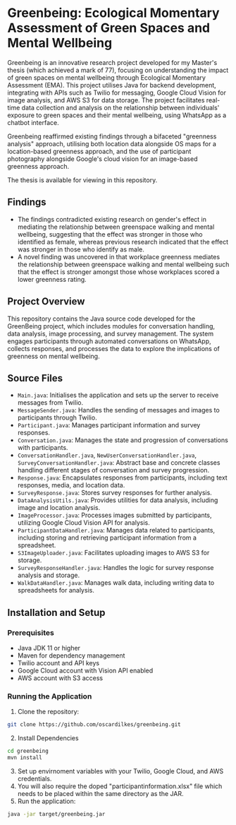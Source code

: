 # Greenbeing: Ecological Momentary Assessment of Green Spaces and Mental Wellbeing

Greenbeing is an innovative research project developed for my Master's thesis (which achieved a mark of 77), focusing on understanding the impact of green spaces on mental wellbeing through Ecological Momentary Assessment (EMA). This project utilises Java for backend development, integrating with APIs such as Twilio for messaging, Google Cloud Vision for image analysis, and AWS S3 for data storage. The project facilitates real-time data collection and analysis on the relationship between individuals' exposure to green spaces and their mental wellbeing, using WhatsApp as a chatbot interface.

Greenbeing reaffirmed existing findings through a bifaceted "greenness analysis" approach, utilising both location data alongside OS maps for a location-based greenness approach, and the use of participant photography alongside Google's cloud vision for an image-based greenness approach.

The thesis is available for viewing in this repository.

## Findings
- The findings contradicted existing research on gender's effect in mediating the relationship between greenspace walking and mental wellbeing, suggesting that the effect was stronger in those who identified as female, whereas previous research indicated that the effect was stronger in those who identify as male.
- A novel finding was uncovered in that workplace greenness mediates the relationship between greenspace walking and mental wellbeing such that the effect is stronger amongst those whose workplaces scored a lower greenness rating.

## Project Overview

This repository contains the Java source code developed for the GreenBeing project, which includes modules for conversation handling, data analysis, image processing, and survey management. The system engages participants through automated conversations on WhatsApp, collects responses, and processes the data to explore the implications of greenness on mental wellbeing.

## Source Files

- `Main.java`: Initialises the application and sets up the server to receive messages from Twilio.
- `MessageSender.java`: Handles the sending of messages and images to participants through Twilio.
- `Participant.java`: Manages participant information and survey responses.
- `Conversation.java`: Manages the state and progression of conversations with participants.
- `ConversationHandler.java`, `NewUserConversationHandler.java`, `SurveyConversationHandler.java`: Abstract base and concrete classes handling different stages of conversation and survey progression.
- `Response.java`: Encapsulates responses from participants, including text responses, media, and location data.
- `SurveyResponse.java`: Stores survey responses for further analysis.
- `DataAnalysisUtils.java`: Provides utilities for data analysis, including image and location analysis.
- `ImageProcessor.java`: Processes images submitted by participants, utilizing Google Cloud Vision API for analysis.
- `ParticipantDataHandler.java`: Manages data related to participants, including storing and retrieving participant information from a spreadsheet.
- `S3ImageUploader.java`: Facilitates uploading images to AWS S3 for storage.
- `SurveyResponseHandler.java`: Handles the logic for survey response analysis and storage.
- `WalkDataHandler.java`: Manages walk data, including writing data to spreadsheets for analysis.

## Installation and Setup

### Prerequisites

- Java JDK 11 or higher
- Maven for dependency management
- Twilio account and API keys
- Google Cloud account with Vision API enabled
- AWS account with S3 access

### Running the Application

1. Clone the repository:
```bash
git clone https://github.com/oscardilkes/greenbeing.git
```
2. Install Dependencies
```bash
cd greenbeing
mvn install
```
3. Set up envirnoment variables with your Twilio, Google Cloud, and AWS credentials.
4. You will also require the doped "participantinformation.xlsx" file which needs to be placed within the same directory as the JAR.
5. Run the application:
```bash
java -jar target/greenbeing.jar
```
